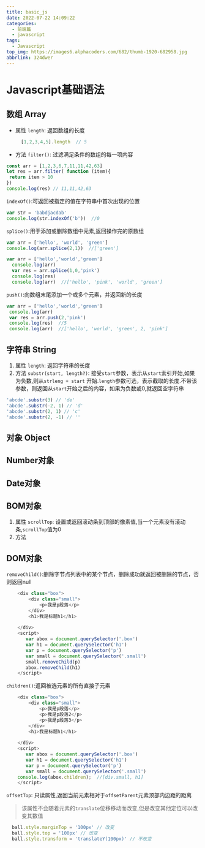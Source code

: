 ```yaml
---
title: basic_js
date: 2022-07-22 14:09:22
categories: 
  - 前端篇
  - javascript
tags:
  - Javascript
top_img: https://images6.alphacoders.com/682/thumb-1920-682958.jpg
abbrlink: 324dwer
---
```

# Javascript基础语法

## 数组 Array

- 属性
`length`: 返回数组的长度

  ```js
    [1,2,3,4,5].length  // 5
  ```

- 方法
 `filter()`: 过滤满足条件的数组的每一项内容

 ```js
const arr = [1,2,3,6,7,11,11,42,63]
let res = arr.filter( function (item){
  return item > 10
})
console.log(res) // 11,11,42,63
 ```

`indexOf()`:可返回被指定的值在字符串中首次出现的位置

```js
var str = 'babdjacdab'
console.log(str.indexOf('b'))  //0
```

`splice()`:用于添加或删除数组中元素,返回操作完的原数组

```js
var arr = ['hello', 'world', 'green']
console.log(arr.splice(2,1))  //['green']

var arr = ['hello','world','green']
  console.log(arr)
  var res = arr.splice(1,0,'pink')
  console.log(res)
  console.log(arr)  //['hello', 'pink', 'world', 'green']

```

 `push()`:向数组末尾添加一个或多个元素，并返回新的长度

 ```js
var arr = ['hello','world','green']
  console.log(arr)
  var res = arr.push(2,'pink')
  console.log(res)  //5
  console.log(arr)  //['hello', 'world', 'green', 2, 'pink']
 ```

## 字符串 String

1. 属性
`length`: 返回字符串的长度
2. 方法
`substr(start, length?)`: 接受`start`参数，表示从`start`索引开始,如果为负数,则从`strleng + start` 开始.`length`参数可选，表示截取的长度.不带该参数，则返回从`start`开始之后的内容，如果为负数或0,就返回空字符串

```js
'abcde'.substr(3) // 'de'
'abcde'.substr(-2, 1) // 'd'
'abcde'.substr(2, 1) // 'c'
'abcde'.substr(2, -1) // ''
```

## 对象 Object

## Number对象

## Date对象

## BOM对象

1. 属性
`scrollTop`: 设置或返回滚动条到顶部的像素值,当一个元素没有滚动条,`scrollTop`值为0
2. 方法

## DOM对象

`removeChild()`:删除字节点列表中的某个节点，删除成功就返回被删除的节点，否则返回null

```js
    <div class="box">
        <div class="small">
            <p>我是p段落</p>
        </div>
        <h1>我是标题h1</h1>
      
    </div>
    <script>
       var abox = document.querySelector('.box')
       var h1 = document.querySelector('h1')
       var p = document.querySelector('p')
       var small = document.querySelector('.small')
       small.removeChild(p)
       abox.removeChild(h1)
    </script>
```

`children()`:返回被选元素的所有直接子元素

```js
    <div class="box">
        <div class="small">
            <p>我是p段落</p>
            <p>我是p段落2</p>
            <p>我是p段落3</p>
        </div>
        <h1>我是标题h1</h1>
           
    </div>
    <script>
       var abox = document.querySelector('.box')
       var h1 = document.querySelector('h1')
       var p = document.querySelector('p')
       var small = document.querySelector('.small')
    console.log(abox.children);  //[div.small, h1]
    </script>
```

`offsetTop`: 只读属性,返回当前元素相对于`offsetParent`元素顶部内边距的距离
> 该属性不会随着元素的`translate`位移移动而改变,但是改变其他定位可以改变其数值

```js
  ball.style.marginTop = '100px' // 改变
  ball.style.top = '100px' // 改变
  ball.style.transform = 'translateY(100px)' // 不改变
```

